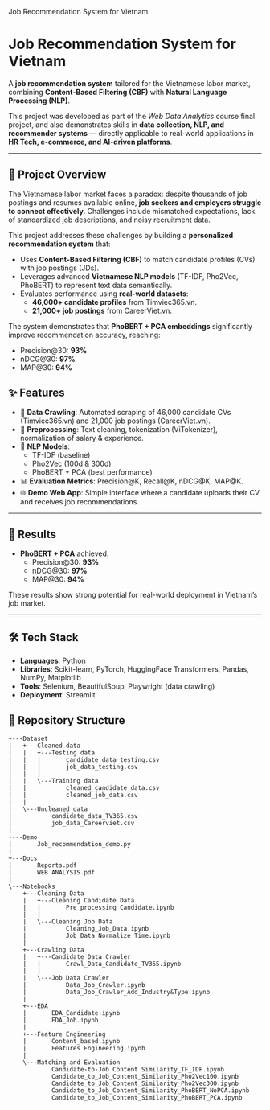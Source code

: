 Job Recommendation System for Vietnam

# Job Recommendation System for Vietnam

A **job recommendation system** tailored for the Vietnamese labor market, combining **Content-Based Filtering (CBF)** with **Natural Language Processing (NLP)**.  

This project was developed as part of the *Web Data Analytics* course final project, and also demonstrates skills in **data collection, NLP, and recommender systems** — directly applicable to real-world applications in **HR Tech, e-commerce, and AI-driven platforms**.

---

## 📖 Project Overview
The Vietnamese labor market faces a paradox: despite thousands of job postings and resumes available online, **job seekers and employers struggle to connect effectively**. Challenges include mismatched expectations, lack of standardized job descriptions, and noisy recruitment data.  

This project addresses these challenges by building a **personalized recommendation system** that:  
- Uses **Content-Based Filtering (CBF)** to match candidate profiles (CVs) with job postings (JDs).  
- Leverages advanced **Vietnamese NLP models** (TF-IDF, Pho2Vec, PhoBERT) to represent text data semantically.  
- Evaluates performance using **real-world datasets**:  
  - **46,000+ candidate profiles** from Timviec365.vn.  
  - **21,000+ job postings** from CareerViet.vn.  

The system demonstrates that **PhoBERT + PCA embeddings** significantly improve recommendation accuracy, reaching:  
- Precision@30: **93%**  
- nDCG@30: **97%**  
- MAP@30: **94%**  


## ✨ Features
- 🔎 **Data Crawling**: Automated scraping of 46,000 candidate CVs (Timviec365.vn) and 21,000 job postings (CareerViet.vn).  
- 🧹 **Preprocessing**: Text cleaning, tokenization (ViTokenizer), normalization of salary & experience.  
- 🧠 **NLP Models**:  
  - TF-IDF (baseline)  
  - Pho2Vec (100d & 300d)  
  - PhoBERT + PCA (best performance)  
- 📊 **Evaluation Metrics**: Precision@K, Recall@K, nDCG@K, MAP@K.  
- 🌐 **Demo Web App**: Simple interface where a candidate uploads their CV and receives job recommendations.  

---

## 🚀 Results
- **PhoBERT + PCA** achieved:  
  - Precision@30: **93%**  
  - nDCG@30: **97%**  
  - MAP@30: **94%**  

These results show strong potential for real-world deployment in Vietnam’s job market.  

---

## 🛠️ Tech Stack
- **Languages**: Python  
- **Libraries**: Scikit-learn, PyTorch, HuggingFace Transformers, Pandas, NumPy, Matplotlib  
- **Tools**: Selenium, BeautifulSoup, Playwright (data crawling)  
- **Deployment**: Streamlit  



## 📂 Repository Structure
```
+---Dataset
|   +---Cleaned data
|   |   +---Testing data
|   |   |       candidate_data_testing.csv
|   |   |       job_data_testing.csv
|   |   |       
|   |   \---Training data
|   |           cleaned_candidate_data.csv
|   |           cleaned_job_data.csv
|   |
|   \---Uncleaned data
|           candidate_data_TV365.csv
|           job_data_Careerviet.csv
|
+---Demo
|       Job_recommendation_demo.py
|
+---Docs
|       Reports.pdf
|       WEB ANALYSIS.pdf
|
\---Notebooks
    +---Cleaning Data
    |   +---Cleaning Candidate Data
    |   |       Pre_processing_Candidate.ipynb
    |   |
    |   \---Cleaning Job Data
    |           Cleaning_Job_Data.ipynb
    |           Job_Data_Normalize_Time.ipynb
    |
    +---Crawling Data
    |   +---Candidate Data Crawler
    |   |       Crawl_Data_Candidate_TV365.ipynb
    |   |
    |   \---Job Data Crawler
    |           Data_Job_Crawler.ipynb
    |           Data_Job_Crawler_Add_Industry&Type.ipynb
    |
    +---EDA
    |       EDA_Candidate.ipynb
    |       EDA_Job.ipynb
    |
    +---Feature Engineering
    |       Content_based.ipynb
    |       Features Engineering.ipynb
    |
    \---Matching and Evaluation
            Candidate-to-Job Content Similarity_TF_IDF.ipynb
            Candidate_to_Job_Content_Similarity_Pho2Vec100.ipynb
            Candidate_to_Job_Content_Similarity_Pho2Vec300.ipynb
            Candidate_to_Job_Content_Similarity_PhoBERT_NoPCA.ipynb
            Candidate_to_Job_Content_Similarity_PhoBERT_PCA.ipynb
```
